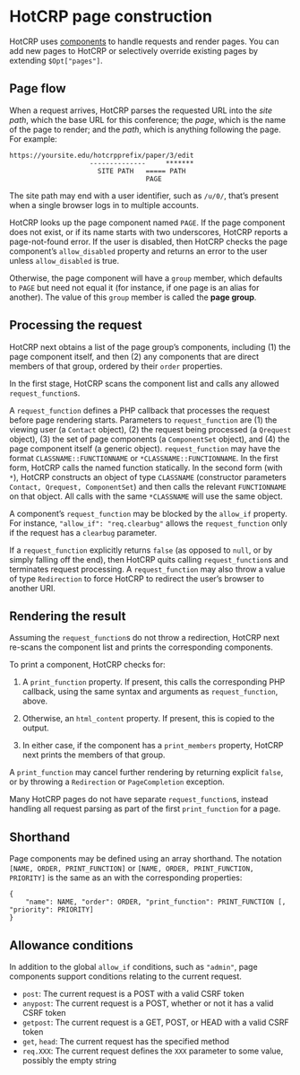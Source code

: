 # HotCRP page construction

HotCRP uses [components][] to handle requests and render pages. You can add
new pages to HotCRP or selectively override existing pages by extending
`$Opt["pages"]`.

## Page flow

When a request arrives, HotCRP parses the requested URL into the *site path*,
which the base URL for this conference; the *page*, which is the name of the
page to render; and the *path*, which is anything following the page. For
example:

    https://yoursite.edu/hotcrpprefix/paper/3/edit
                        --------------     *******
                          SITE PATH   ===== PATH
                                      PAGE

The site path may end with a user identifier, such as `/u/0/`, that’s present
when a single browser logs in to multiple accounts.

HotCRP looks up the page component named `PAGE`. If the page component does
not exist, or if its name starts with two underscores, HotCRP reports a
page-not-found error. If the user is disabled, then HotCRP checks the page
component’s `allow_disabled` property and returns an error to the user unless
`allow_disabled` is true.

Otherwise, the page component will have a `group` member, which defaults to
`PAGE` but need not equal it (for instance, if one page is an alias for
another). The value of this `group` member is called the **page group**.

## Processing the request

HotCRP next obtains a list of the page group’s components, including (1) the
page component itself, and then (2) any components that are direct members of
that group, ordered by their `order` properties.

In the first stage, HotCRP scans the component list and calls any allowed
`request_function`s.

A `request_function` defines a PHP callback that processes the request before
page rendering starts. Parameters to `request_function` are (1) the viewing
user (a `Contact` object), (2) the request being processed (a `Qrequest`
object), (3) the set of page components (a `ComponentSet` object), and (4) the
page component itself (a generic object). `request_function` may have the
format `CLASSNAME::FUNCTIONNAME` or `*CLASSNAME::FUNCTIONNAME`. In the first
form, HotCRP calls the named function statically. In the second form (with
`*`), HotCRP constructs an object of type `CLASSNAME` (constructor parameters
`Contact, Qrequest, ComponentSet`) and then calls the relevant `FUNCTIONNAME`
on that object. All calls with the same `*CLASSNAME` will use the same object.

A component’s `request_function` may be blocked by the `allow_if` property.
For instance, `"allow_if": "req.clearbug"` allows the `request_function` only
if the request has a `clearbug` parameter.

If a `request_function` explicitly returns `false` (as opposed to `null`, or
by simply falling off the end), then HotCRP quits calling `request_function`s
and terminates request processing. A `request_function` may also throw a value
of type `Redirection` to force HotCRP to redirect the user’s browser to
another URI.

## Rendering the result

Assuming the `request_function`s do not throw a redirection, HotCRP next
re-scans the component list and prints the corresponding components.

To print a component, HotCRP checks for:

1. A `print_function` property. If present, this calls the corresponding PHP
   callback, using the same syntax and arguments as `request_function`, above.

2. Otherwise, an `html_content` property. If present, this is copied to the output.

3. In either case, if the component has a `print_members` property, HotCRP
   next prints the members of that group.

A `print_function` may cancel further rendering by returning explicit `false`,
or by throwing a `Redirection` or `PageCompletion` exception.

Many HotCRP pages do not have separate `request_function`s, instead handling
all request parsing as part of the first `print_function` for a page.

## Shorthand

Page components may be defined using an array shorthand. The notation `[NAME,
ORDER, PRINT_FUNCTION]` or `[NAME, ORDER, PRINT_FUNCTION, PRIORITY]` is the
same as an with the corresponding properties:

```
{
    "name": NAME, "order": ORDER, "print_function": PRINT_FUNCTION [, "priority": PRIORITY]
}
```

## Allowance conditions

In addition to the global `allow_if` conditions, such as `"admin"`, page
components support conditions relating to the current request.

* `post`: The current request is a POST with a valid CSRF token
* `anypost`: The current request is a POST, whether or not it has a valid CSRF
  token
* `getpost`: The current request is a GET, POST, or HEAD with a valid CSRF
  token
* `get`, `head`: The current request has the specified method
* `req.XXX`: The current request defines the `XXX` parameter to some value,
  possibly the empty string


[components]: ./components.md
